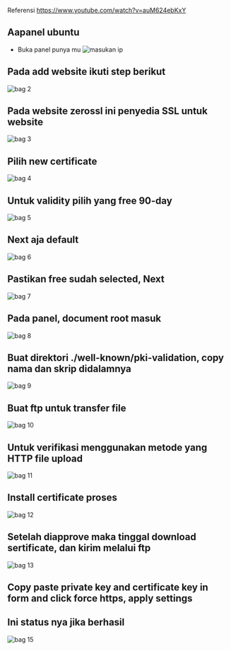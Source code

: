 
Referensi
https://www.youtube.com/watch?v=auM624ebKxY

## Aapanel ubuntu
- Buka panel punya mu
![masukan ip](https://user-images.githubusercontent.com/40717020/185724839-6f632634-88e5-46f8-bfd7-1262362b1d18.png)

## Pada add website ikuti step berikut
![bag 2](https://user-images.githubusercontent.com/40717020/185754626-d569bf1d-ca65-4d05-acdc-c85ebe750650.png)

## Pada website zerossl ini penyedia SSL untuk website
![bag 3](https://user-images.githubusercontent.com/40717020/185754679-aa02733d-15c0-443a-a245-e7dd26ec3434.png)

## Pilih new certificate
![bag 4](https://user-images.githubusercontent.com/40717020/185752856-fb9f5355-505d-4a9e-8cc5-19a5b2a997f1.png)

## Untuk validity pilih yang free 90-day
![bag 5](https://user-images.githubusercontent.com/40717020/185753090-28fb69ec-b65d-4680-89ef-d24106056cc4.png)

## Next aja default
![bag 6](https://user-images.githubusercontent.com/40717020/185753169-f4bcd406-b9b9-4f86-89e7-ff6e370b0f54.png)

## Pastikan free sudah selected, Next 
![bag 7](https://user-images.githubusercontent.com/40717020/185753202-6732ee7c-d831-4ca4-aaf1-a9f131597330.png)

## Pada panel, document root masuk
![bag 8](https://user-images.githubusercontent.com/40717020/185753301-f04e1ff9-25cd-41c5-932f-eb2246c8759d.png)

## Buat direktori ./well-known/pki-validation, copy nama dan skrip didalamnya
![bag 9](https://user-images.githubusercontent.com/40717020/185753564-4a05ba1c-f2ba-4192-aac9-d050a0919211.png)

## Buat ftp untuk transfer file
![bag 10](https://user-images.githubusercontent.com/40717020/185753770-e7880edf-7ae4-46b2-9b5c-1019dd21cff4.png)

## Untuk verifikasi menggunakan metode yang HTTP file upload 
![bag 11](https://user-images.githubusercontent.com/40717020/185753993-0e90c414-04ea-4aa6-9283-9ff715edb08a.png)

## Install certificate proses
![bag 12](https://user-images.githubusercontent.com/40717020/185754175-0ee78cf3-c2c4-411e-83d5-f0feae4ba813.png)

## Setelah diapprove maka tinggal download sertificate, dan kirim melalui ftp
![bag 13](https://user-images.githubusercontent.com/40717020/185754255-d2e994a2-2beb-4b77-81ed-425b3aad7e01.png)

## Copy paste private key and certificate key in form and click force https, apply settings

## Ini status nya jika berhasil
![bag 15](https://user-images.githubusercontent.com/40717020/185754537-2679e462-49b2-4652-bc21-2803a910d068.png)


